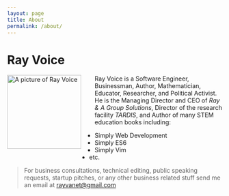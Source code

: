 ```yaml
---
layout: page
title: About
permalink: /about/
---
```


<h1>Ray Voice</h1>

<img src="{{site.baseurl}}/assets/Ray Voice.jpg" alt="A picture of Ray Voice" style="width:18vw;display:inline-block;float:left;margin-right:2rem">

 Ray Voice is a Software Engineer, Businessman, Author, Mathematician, Educator, Researcher, and Political Activist. He is the Managing Director and CEO of *Ray & A Group Solutions*, Director of the research facility *TARDIS*, and Author of many STEM education books including:

<ul style="padding-left:20vw;">
  <li>Simply Web Development</li>
  <li>Simply ES6</li>
  <li>Simply Vim</li>
  <li>etc.</li>
</ul>

> For business consultations, technical editing, public speaking requests, startup pitches, or any other business related stuff send me an email at rayvanet@gmail.com

